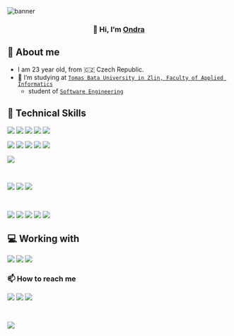 <img align=”left” src="./assets/Banner-Black.png" alt="banner"/>

<h3 align="center">
👋 Hi, I’m <a href=”https://github.com/ondrasalek" target=”_blank” rel=”noreferrer”>Ondra</a>
</h3>

## 🤳 About me

- I am 23 year old, from 🇨🇿 Czech Republic.
- 🌱 I’m studying at [`Tomas Bata University in Zlin, Faculty of Applied Informatics`](https://www.utb.cz/en/)
  - student of [`Software Engineering`](https://fai.utb.cz/en/)

## 💼 Technical Skills

![](https://img.shields.io/badge/Code-React-informational?style=flat&logo=react&color=61DAFB)
![](https://img.shields.io/badge/Code-Next.js-informational?style=flat&logo=next.js&color=000000)
![](https://img.shields.io/badge/Code-JavaScript-informational?style=flat&logo=JavaScript&color=F7DF1E)
![](https://img.shields.io/badge/Code-TypeScript-informational?style=flat&logo=TypeScript&color=3178C6)
![](https://img.shields.io/badge/Code-HTML5-informational?style=flat&logo=HTML5&color=E34F26)

![](https://img.shields.io/badge/Code-C%23-informational?style=flat&logo=c-sharp&color=239120)
![](https://img.shields.io/badge/Code-.NET-informational?style=flat&logo=.net&color=5C2D91)
![](https://img.shields.io/badge/Code-C-informational?style=flat&logo=c&color=00599C)
![](https://img.shields.io/badge/Code-C%2B%2B-informational?style=flat&logo=c%2B%2B&color=00599C)
![](https://img.shields.io/badge/Code-Python-informational?style=flat&logo=python&color=14354C)

![](https://img.shields.io/badge/Code-MySQL-informational?style=flat&logo=mysql&color=00000F)

<br>

![](https://img.shields.io/badge/Style-CSS3-informational?style=flat&logo=CSS3&color=1572B6)
![](https://img.shields.io/badge/Style-Bootstrap-informational?style=flat&logo=Bootstrap&color=7952B3)
![](https://img.shields.io/badge/Style-Tailwind-informational?style=flat&logo=TailwindCSS&color=06B6D4)

<br>

![](https://img.shields.io/badge/Tools-Git-informational?style=flat&logo=Git&color=F05032)
![](https://img.shields.io/badge/Tools-Vercel-informational?style=flat&logo=vercel&color=000)
![](https://img.shields.io/badge/Tools-Netlify-informational?style=flat&logo=netlify&color=00C7B7)
![](https://img.shields.io/badge/Tools-Heroku-informational?style=flat&logo=Heroku&color=430098)
![](https://img.shields.io/badge/Tools-Google_Cloud-informational?style=flat&logo=google-cloud&color=4285F4)

## 💻 Working with

![](https://img.shields.io/badge/Apple-MacBook-999999?style=flat-square&logo=apple&logoColor=white)
![](https://img.shields.io/badge/Windows-10_/_11-0078D6?style=flat-square&logo=windows&logoColor=white)
![](https://img.shields.io/badge/Raspberry_PI-Zero2_/_3B_/_Pico-0078D6?style=flat-square&logo=raspberrypi&color=E4405F)

<!-- ![](https://img.shields.io/badge/Code-PostgreSQL-informational?style=flat&logo=PostgreSQL&color=336791)
![](https://img.shields.io/badge/Code-SQLite-informational?style=flat&logo=SQLite&color=003B57) -->

### 📫 How to reach me

<a href="mailto:ondrasalek@gmail.com">![](https://img.shields.io/badge/Gmail-D14836?style=for-the-badge&logo=gmail&logoColor=white)</a>
<a href="https://www.instagram.com/salek_ondrej/">![](https://img.shields.io/badge/Instagram-E4405F?style=for-the-badge&logo=instagram&logoColor=white)</a>
<a href="https://www.linkedin.com/in/ondrejsalek/">![](https://img.shields.io/badge/LinkedIn-0077B5?style=for-the-badge&logo=linkedin&logoColor=white)</a>

<br>

<!--
### 📈 GitHub Stats
<table>
<tr>
<th> Stats </th>
<th> Most Used Languages </th>
</tr>
<tr>
<td>

[![Stats](https://github-readme-stats.vercel.app/api?username=ondrasalek&theme=dark&hide_title=true&custom_title=Stats&disable_animations=true&show_icons=true&hide_rank=true)](https://github.com/anuraghazra/github-readme-stats)

</td>
<td>

[![Top Langs](https://github-readme-stats.vercel.app/api/top-langs/?username=ondrasalek&theme=dark&hide_title=true&layout=compact)](https://github.com/yushi1007)

</td>
</tr>

</table> -->

![](https://visitor-badge.glitch.me/badge?page_id=ondrasalek&left_color=grey&right_color=violet)

<!---
ondrasalek/ondrasalek is a ✨ special ✨ repository because its `README.md` (this file) appears on your GitHub profile.
You can click the Preview link to take a look at your changes.
--->
